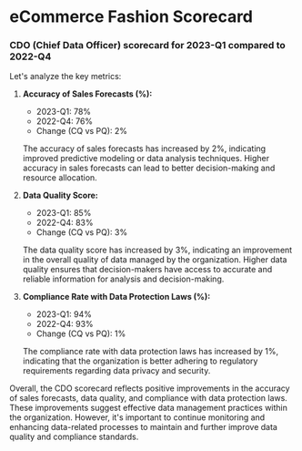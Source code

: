 # eCommerce Fashion Scorecard

### CDO (Chief Data Officer) scorecard for 2023-Q1 compared to 2022-Q4

Let's analyze the key metrics:



1. **Accuracy of Sales Forecasts (%):**
   - 2023-Q1: 78%
   - 2022-Q4: 76%
   - Change (CQ vs PQ): 2%

   The accuracy of sales forecasts has increased by 2%, indicating improved predictive modeling or data analysis techniques. Higher accuracy in sales forecasts can lead to better decision-making and resource allocation.

2. **Data Quality Score:**
   - 2023-Q1: 85%
   - 2022-Q4: 83%
   - Change (CQ vs PQ): 3%

   The data quality score has increased by 3%, indicating an improvement in the overall quality of data managed by the organization. Higher data quality ensures that decision-makers have access to accurate and reliable information for analysis and decision-making.

3. **Compliance Rate with Data Protection Laws (%):**
   - 2023-Q1: 94%
   - 2022-Q4: 93%
   - Change (CQ vs PQ): 1%

   The compliance rate with data protection laws has increased by 1%, indicating that the organization is better adhering to regulatory requirements regarding data privacy and security.

Overall, the CDO scorecard reflects positive improvements in the accuracy of sales forecasts, data quality, and compliance with data protection laws. These improvements suggest effective data management practices within the organization. However, it's important to continue monitoring and enhancing data-related processes to maintain and further improve data quality and compliance standards.

